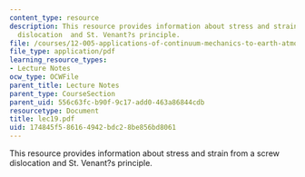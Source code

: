 ```yaml
---
content_type: resource
description: This resource provides information about stress and strain from a screw
  dislocation  and St. Venant?s principle.
file: /courses/12-005-applications-of-continuum-mechanics-to-earth-atmospheric-and-planetary-sciences-spring-2006/174845f586164942bdc28be856bd8061_lec19.pdf
file_type: application/pdf
learning_resource_types:
- Lecture Notes
ocw_type: OCWFile
parent_title: Lecture Notes
parent_type: CourseSection
parent_uid: 556c63fc-b90f-9c17-add0-463a86844cdb
resourcetype: Document
title: lec19.pdf
uid: 174845f5-8616-4942-bdc2-8be856bd8061
---
```

This resource provides information about stress and strain from a screw dislocation  and St. Venant?s principle.

